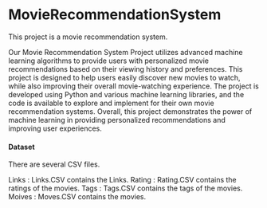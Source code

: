 # MovieRecommendationSystem
This project is a movie recommendation system. 

Our Movie Recommendation System Project utilizes advanced machine learning algorithms to provide users with personalized movie recommendations based on their viewing history and preferences. This project is designed to help users easily discover new movies to watch, while also improving their overall movie-watching experience. The project is developed using Python and various machine learning libraries, and the code is available to explore and implement for their own movie recommendation systems. Overall, this project demonstrates the power of machine learning in providing personalized recommendations and improving user experiences.

#### Dataset 
There are several CSV files.

Links : Links.CSV contains the Links.
Rating : Rating.CSV contains the ratings of the movies.
Tags : Tags.CSV contains the tags of the movies.
Moives : Moves.CSV contains the movies.
